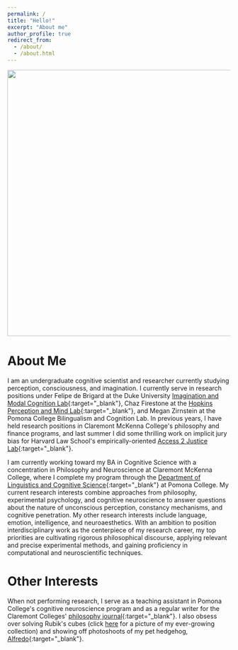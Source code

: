 ```yaml
---
permalink: /
title: "Hello!"
excerpt: "About me"
author_profile: true
redirect_from: 
  - /about/
  - /about.html
---
```

<img src="https://gyazo.com/eb5c5741b6a9a16c692170a41a49c858.png" width="900" height="600"/>


About Me
======

I am an undergraduate cognitive scientist and researcher currently studying perception, consciousness, and imagination. I currently serve in research positions under Felipe de Brigard at the Duke University [Imagination and Modal Cognition Lab](https://www.imclab.org/){:target="\_blank"}, Chaz Firestone at the [Hopkins Perception and Mind Lab](https://perception.jhu.edu/){:target="\_blank"}, and Megan Zirnstein at the Pomona College Bilingualism and Cognition Lab. In previous years, I have held research positions in Claremont McKenna College's philosophy and finance programs, and last summer I did some thrilling work on implicit jury bias for Harvard Law School's empirically-oriented [Access 2 Justice Lab](https://a2jlab.org/){:target="\_blank"}.

I am currently working toward my BA in Cognitive Science with a concentration in Philosophy and Neuroscience at Claremont McKenna College, where I complete my program through the [Department of Linguistics and Cognitive Science](https://www.pomona.edu/academics/departments/linguistics-cognitive-science){:target="\_blank"} at Pomona College. My current research interests combine approaches from philosophy, experimental psychology, and cognitive neuroscience to answer questions about the nature of unconscious perception, constancy mechanisms, and cognitive penetration. My other research interests include language, emotion, intelligence, and neuroaesthetics. With an ambition to position interdisciplinary work as the centerpiece of my research career, my top priorities are cultivating rigorous philosophical discourse, applying  relevant and precise experimental methods, and gaining proficiency in computational and neuroscientific techniques.

Other Interests
======
When not performing research, I serve as a teaching assistant in Pomona College's cognitive neuroscience program and as a regular writer for the Claremont Colleges' [philosophy journal](https://tabularasaclaremont.com/){:target="\_blank"}. I also obsess over solving Rubik's cubes (click [here]() for a picture of my ever-growing collection) and showing off photoshoots of my pet hedgehog, [Alfredo](https://nathanielbraswell.github.io/Alfredo/){:target="\_blank"}.



